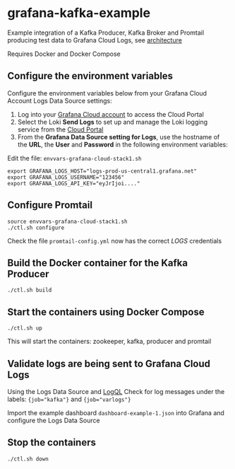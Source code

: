 # grafana-kafka-example
Example integration of a Kafka Producer, Kafka Broker and Promtail producing test data to Grafana Cloud Logs, see [architecture](https://github.com/grafana/grafana-kafka-example/blob/main/architecture1.png)

Requires Docker and Docker Compose

## Configure the environment variables

Configure the environment variables below from your Grafana Cloud Account Logs Data Source settings:

1. Log into your [Grafana Cloud account](https://grafana.com/auth/sign-in) to access the Cloud Portal
2. Select the Loki **Send Logs** to set up and manage the Loki logging service from the [Cloud Portal](https://grafana.com/docs/grafana-cloud/fundamentals/cloud-portal/)
3. From the **Grafana Data Source setting for Logs**, use the hostname of the **URL**, the **User** and **Password** in the following environment variables:

Edit the file: ```envvars-grafana-cloud-stack1.sh```

```
export GRAFANA_LOGS_HOST="logs-prod-us-central1.grafana.net"
export GRAFANA_LOGS_USERNAME="123456"
export GRAFANA_LOGS_API_KEY="eyJrIjoi...."
```
## Configure Promtail
```
source envvars-grafana-cloud-stack1.sh
./ctl.sh configure
```
Check the file ```promtail-config.yml``` now has the correct _LOGS_ credentials
## Build the Docker container for the Kafka Producer
```
./ctl.sh build
```
## Start the containers using Docker Compose
```
./ctl.sh up
```
This will start the containers: zookeeper, kafka, producer and promtail
## Validate logs are being sent to Grafana Cloud Logs

Using the Logs Data Source and [LogQL](https://grafana.com/docs/loki/latest/logql/) Check for log messages under the labels: ```{job="kafka"}``` and ```{job="varlogs"}```

Import the example dashboard ```dashboard-example-1.json``` into Grafana and configure the Logs Data Source

## Stop the containers
```
./ctl.sh down
```
